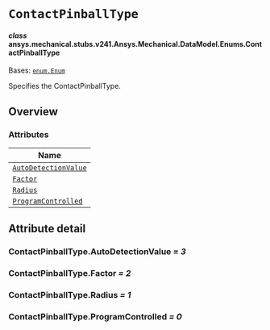 <!-- vale off -->

<a id="contactpinballtype"></a>

# `ContactPinballType`

<a id="ansys.mechanical.stubs.v241.Ansys.Mechanical.DataModel.Enums.ContactPinballType"></a>

#### *class* ansys.mechanical.stubs.v241.Ansys.Mechanical.DataModel.Enums.ContactPinballType

Bases: [`enum.Enum`](https://docs.python.org/3/library/enum.html#enum.Enum)

Specifies the ContactPinballType.

<!-- !! processed by numpydoc !! -->

<a id="overview"></a>

## Overview

### Attributes

| Name |
| ------------------------------------------------------------------ |
| [`AutoDetectionValue`](#ContactPinballType.AutoDetectionValue) |
| [`Factor`](#ContactPinballType.Factor) |
| [`Radius`](#ContactPinballType.Radius) |
| [`ProgramControlled`](#ContactPinballType.ProgramControlled) |

<a id="attribute-detail"></a>

## Attribute detail

<a id="ContactPinballType.AutoDetectionValue"></a>

### ContactPinballType.AutoDetectionValue *= 3*

<a id="ContactPinballType.Factor"></a>

### ContactPinballType.Factor *= 2*

<a id="ContactPinballType.Radius"></a>

### ContactPinballType.Radius *= 1*

<a id="ContactPinballType.ProgramControlled"></a>

### ContactPinballType.ProgramControlled *= 0*

<!-- vale on -->

